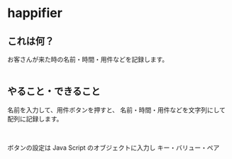 # happifier


## これは何？

お客さんが来た時の名前・時間・用件などを記録します。
<br>
<br>



## やること・できること

名前を入力して、用件ボタンを押すと、
名前・時間・用件などを文字列にして配列に記録します。

<br>

ボタンの設定は Java Script のオブジェクトに入力し
キー・バリュー・ペア

<br>
<br>
